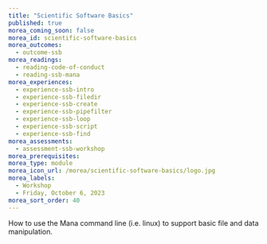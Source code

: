 ```yaml
---
title: "Scientific Software Basics"
published: true
morea_coming_soon: false
morea_id: scientific-software-basics
morea_outcomes:
  - outcome-ssb
morea_readings:
  - reading-code-of-conduct
  - reading-ssb-mana
morea_experiences:
  - experience-ssb-intro
  - experience-ssb-filedir
  - experience-ssb-create
  - experience-ssb-pipefilter
  - experience-ssb-loop
  - experience-ssb-script
  - experience-ssb-find
morea_assessments:
  - assessment-ssb-workshop
morea_prerequisites:
morea_type: module
morea_icon_url: /morea/scientific-software-basics/logo.jpg
morea_labels:
  - Workshop
  - Friday, October 6, 2023
morea_sort_order: 40
---
```


How to use the Mana command line (i.e. linux) to support basic file and data manipulation.
